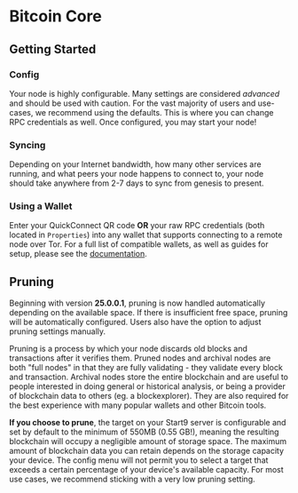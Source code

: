 # Bitcoin Core

## Getting Started

### Config

Your node is highly configurable. Many settings are considered _advanced_ and should be used with caution. For the vast majority of users and use-cases, we recommend using the defaults. This is where you can change RPC credentials as well. Once configured, you may start your node!

### Syncing

Depending on your Internet bandwidth, how many other services are running, and what peers your node happens to connect to, your node should take anywhere from 2-7 days to sync from genesis to present.

### Using a Wallet

Enter your QuickConnect QR code **OR** your raw RPC credentials (both located in `Properties`) into any wallet that supports connecting to a remote node over Tor. For a full list of compatible wallets, as well as guides for setup, please see the [documentation](https://docs.start9.com/latest/service-guides/bitcoin/bitcoin-integrations).

## Pruning

Beginning with version **25.0.0.1**, pruning is now handled automatically depending on the available space. If there is insufficient free space, pruning will be automatically configured. Users also have the option to adjust pruning settings manually.

Pruning is a process by which your node discards old blocks and transactions after it verifies them. Pruned nodes and archival nodes are both "full nodes" in that they are fully validating - they validate every block and transaction. Archival nodes store the entire blockchain and are useful to people interested in doing general or historical analysis, or being a provider of blockchain data to others (eg. a blockexplorer). They are also required for the best experience with many popular wallets and other Bitcoin tools.

**If you choose to prune**, the target on your Start9 server is configurable and set by default to the minimum of 550MB (0.55 GB!), meaning the resulting blockchain will occupy a negligible amount of storage space. The maximum amount of blockchain data you can retain depends on the storage capacity your device. The config menu will not permit you to select a target that exceeds a certain percentage of your device's available capacity.  For most use cases, we recommend sticking with a very low pruning setting.
